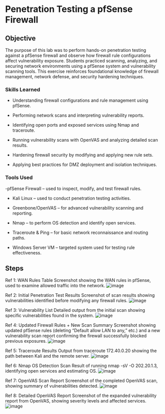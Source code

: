 # Penetration Testing a pfSense Firewall

## Objective

The purpose of this lab was to perform hands-on penetration testing against a pfSense firewall and observe how firewall rule configurations affect vulnerability exposure. Students practiced scanning, analyzing, and securing network environments using a pfSense system and vulnerability scanning tools. This exercise reinforces foundational knowledge of firewall management, network defense, and security hardening techniques.

### Skills Learned

- Understanding firewall configurations and rule management using pfSense.

- Performing network scans and interpreting vulnerability reports.

- Identifying open ports and exposed services using Nmap and traceroute.

- Running vulnerability scans with OpenVAS and analyzing detailed scan results.

- Hardening firewall security by modifying and applying new rule sets.

- Applying best practices for DMZ deployment and isolation techniques.

### Tools Used

-pfSense Firewall – used to inspect, modify, and test firewall rules.

- Kali Linux – used to conduct penetration testing activities.

- Greenbone/OpenVAS – for advanced vulnerability scanning and reporting.

- Nmap – to perform OS detection and identify open services.

- Traceroute & Ping – for basic network reconnaissance and routing paths.

- Windows Server VM – targeted system used for testing rule effectiveness.

## Steps
Ref 1: WAN Rules Table
Screenshot showing the WAN rules in pfSense, used to examine allowed traffic into the network.
![image](https://github.com/user-attachments/assets/3d33df1c-6db1-4f83-9f4e-bab0ce3d4258)


Ref 2: Initial Penetration Test Results
Screenshot of scan results showing vulnerabilities identified before modifying any firewall rules.
![image](https://github.com/user-attachments/assets/c1c8062c-b174-46dc-88e8-fa2a4d844d76)


Ref 3: Vulnerability List
Detailed output from the initial scan showing specific vulnerabilities found in the system.
![image](https://github.com/user-attachments/assets/8a2b9484-c122-4d50-956c-4a7ca00e599c)


Ref 4: Updated Firewall Rules + New Scan Summary
Screenshot showing updated pfSense rules (deleting “Default allow LAN to any,” etc.) and a new vulnerability scan report confirming the firewall successfully blocked previous exposures.
![image](https://github.com/user-attachments/assets/dd8384c1-b22f-4ca1-a86c-4a63cc966acc)


Ref 5: Traceroute Results
Output from traceroute 172.40.0.20 showing the path between Kali and the remote server.
![image](https://github.com/user-attachments/assets/43d08e7b-515c-40ce-aad8-f24ac7fbd838)


Ref 6: Nmap OS Detection Scan
Result of running nmap -sV -O 202.20.1.3, identifying open services and estimating OS.
![image](https://github.com/user-attachments/assets/695f42c2-7db7-4f3c-bd53-833ca6ce4e9b)


Ref 7: OpenVAS Scan Report
Screenshot of the completed OpenVAS scan, showing summary of vulnerabilities detected.
![image](https://github.com/user-attachments/assets/508643e6-b9d0-4626-a6f4-56d6b182d575)


Ref 8: Detailed OpenVAS Report
Screenshot of the expanded vulnerability report from OpenVAS, showing severity levels and affected services.
![image](https://github.com/user-attachments/assets/44950568-3ef7-462d-b27c-be7e735e7d78)
